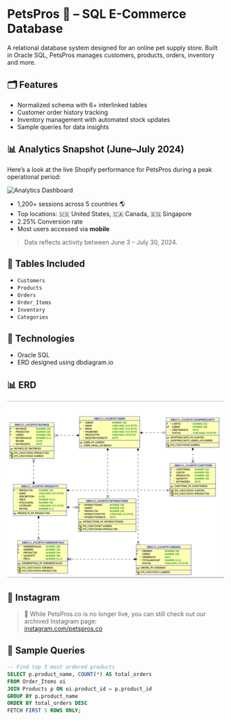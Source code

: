 # PetsPros 🐶 – SQL E-Commerce Database

A relational database system designed for an online pet supply store. Built in Oracle SQL, PetsPros manages customers, products, orders, inventory and more.

## 🗂️ Features

- Normalized schema with 6+ interlinked tables
- Customer order history tracking
- Inventory management with automated stock updates
- Sample queries for data insights

## 📊 Analytics Snapshot (June–July 2024)

Here’s a look at the live Shopify performance for PetsPros during a peak operational period:

![Analytics Dashboard](./media/analytics_snapshot.jpg)

- 1,200+ sessions across 5 countries 🌎
- Top locations: 🇺🇸 United States, 🇨🇦 Canada, 🇸🇬 Singapore
- 2.25% Conversion rate
- Most users accessed via **mobile**

> Data reflects activity between June 3 – July 30, 2024.

## 🧩 Tables Included

- `Customers`
- `Products`
- `Orders`
- `Order_Items`
- `Inventory`
- `Categories`

## 🧪 Technologies

- Oracle SQL
- ERD designed using dbdiagram.io

## 📊 ERD

![PetsPros ERD](./PetsPros_ERD.png)

## 🤩 Instagram

> 🐾 While PetsPros.co is no longer live, you can still check out our archived Instagram page:  
[instagram.com/petspros.co](https://www.instagram.com/petspros.co)

## 🧾 Sample Queries

```sql
-- Find top 5 most ordered products
SELECT p.product_name, COUNT(*) AS total_orders
FROM Order_Items oi
JOIN Products p ON oi.product_id = p.product_id
GROUP BY p.product_name
ORDER BY total_orders DESC
FETCH FIRST 5 ROWS ONLY;
